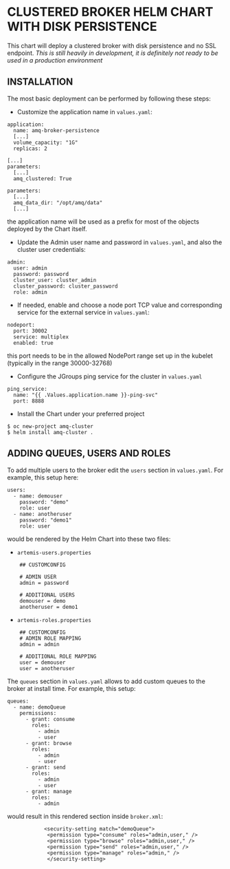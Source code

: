 # CLUSTERED BROKER HELM CHART WITH DISK PERSISTENCE

This chart will deploy a clustered broker with disk persistence and no SSL endpoint.
*This is still heavily in development, it is definitely not ready to be used in a production environment*

## INSTALLATION

The most basic deployment can be performed by following these steps:

- Customize the application name in `values.yaml`:

```
application:
  name: amq-broker-persistence
  [...]
  volume_capacity: "1G"
  replicas: 2

[...]
parameters:
  [...]
  amq_clustered: True
```

```
parameters:
  [...]
  amq_data_dir: "/opt/amq/data"
  [...]
```

the application name will be used as a prefix for most of the objects deployed by the Chart itself.

- Update the Admin user name and password in `values.yaml`, and also the cluster user credentials:

```
admin:
  user: admin
  password: password
  cluster_user: cluster_admin
  cluster_password: cluster_password
  role: admin
``` 

- If needed, enable and choose a node port TCP value and corresponding service for the external service in `values.yaml`:

```
nodeport:
  port: 30002
  service: multiplex
  enabled: true
```
this port needs to be in the allowed NodePort range set up in the kubelet (typically in the range 30000-32768)

- Configure the JGroups ping service for the cluster in `values.yaml`

```
ping_service:
  name: "{{ .Values.application.name }}-ping-svc"
  port: 8888
```

- Install the Chart under your preferred project

```
$ oc new-project amq-cluster
$ helm install amq-cluster .
```

## ADDING QUEUES, USERS AND ROLES

To add multiple users to the broker edit the `users` section in `values.yaml`. For example, this setup here:

```
users:
  - name: demouser
    password: "demo"
    role: user
  - name: anotheruser
    password: "demo1"
    role: user
```

would be rendered by the Helm Chart into these two files:

- `artemis-users.properties`

```
    ## CUSTOMCONFIG
    
    # ADMIN USER
    admin = password
    
    # ADDITIONAL USERS
    demouser = demo
    anotheruser = demo1
```

- `artemis-roles.properties`

```
    ## CUSTOMCONFIG
    # ADMIN ROLE MAPPING
    admin = admin

    # ADDITIONAL ROLE MAPPING
    user = demouser
    user = anotheruser
```

The `queues` section in `values.yaml` allows to add custom queues to the broker at install time. For example, this setup:

```
queues:
  - name: demoQueue
    permissions:
      - grant: consume
        roles:
          - admin
          - user
      - grant: browse
        roles:
          - admin
          - user
      - grant: send
        roles:
          - admin
          - user
      - grant: manage
        roles:
          - admin
```

would result in this rendered section inside `broker.xml`:

```
            <security-setting match="demoQueue">
             <permission type="consume" roles="admin,user," />
             <permission type="browse" roles="admin,user," />
             <permission type="send" roles="admin,user," />
             <permission type="manage" roles="admin," />
             </security-setting>
```
